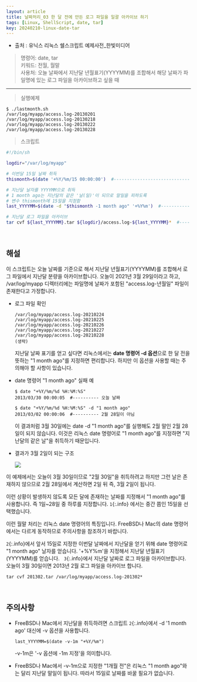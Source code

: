 ```yaml
---
layout: article
title: 날짜처리_03 한 달 전에 만든 로그 파일을 일괄 아카이브 하기
tags: [Linux, ShellScript, date, tar]
key: 20240210-linux-date-tar
---
```


- 출처 : 유닉스 리눅스 쉘스크립트 예제사전_한빛미디어

> 명령어: date, tar  
> 키워드: 전월, 월말   
> 사용처: 오늘 날짜에서 지난달 년월표기(YYYYMM)를 조합해서 해당 날짜가 파일명에 있는 로그 파일을 아카이브하고 싶을 때

--- 

> 실행예제

```
$ ./lastmonth.sh
/var/log/myapp/access.log-20130201
/var/log/myapp/access.log-20130218
/var/log/myapp/access.log-20130222
/var/log/myapp/access.log-20130228
```

> 스크립트

```bash
#!/bin/sh

logdir="/var/log/myapp"

# 이번달 15일 날짜 취득
thismonth=$(date '+%Y/%m/15 00:00:00')  #----------------------------- 1

# 지난달 날자를 YYYYMM으로 취득
# 1 month ago는 지난달의 같은 '날(일)'이 되므로 말일을 피하도록
# 변수 thismonth에 15일을 지정함
last_YYYYMM=$(date -d "$thismonth -1 month ago" '+%Y%m')  #----------- 2

# 지난달 로그 파일을 아카이브
tar cvf ${last_YYYYMM}.tar ${logdir}/access.log-${last_YYYYMM}*  #---- 3
```

&nbsp;
&nbsp;

## **해설**

이 스크립트는 오늘 날짜를 기준으로 해서 지난달 년월표기(YYYYMM)를 조합해서 로그 파일에서 지난달 분량을 아카이브합니다. 오늘이 2021년 3월 29일이라고 하고, /var/log/myapp 디렉터리에는 파일명에 날짜가 포함된 "access.log-년월일" 파일이 존재한다고 가정합니다.

- 로그 파일 확인

    ```
    /var/log/myapp/access.log-20210224
    /var/log/myapp/access.log-20210225
    /var/log/myapp/access.log-20210226
    /var/log/myapp/access.log-20210227
    /var/log/myapp/access.log-20210228
    (생략)
    ```

    지난달 날짜 표기를 얻고 싶다면 리눅스에서는 **date 명령어 -d 옵션**으로 한 달 전을 뜻하는 "1 month ago"를 지정하면 편리합니다. 하지만 이 옵션을 사용할 때는 주의해야 할 사항이 있습니다.

- date 명령어 "1 month ago" 실패 예

    ```
    $ date "+%Y/%m/%d %H:%M:%S"
    2013/03/30 00:00:05  #---------- 오늘 날짜

    $ date "+%Y/%m/%d %H:%M:%S" -d "1 month ago"
    2013/03/02 00:00:06  #---------- 2월 28일이 아님
    ```

    이 결과처럼 3월 30일에는 date -d "1 month ago"를 실행해도 2월 말인 2월 28일이 되지 않습니다. 이것은 리눅스 date 명령어로 "1 month ago"를 지정하면 "지난달의 같은 날"을 취득하기 때문입니다.

- 결과가 3월 2일이 되는 구조

    <img src='http://drive.google.com/thumbnail?id=1lw8XSVWw-YmTwkqD5LMaSbh_J0eGrQb-&sz=w1000' /><br>

이 예제에서는 오늘이 3월 30일이므로 "2월 30일"을 취득하려고 하지만 그런 날은 존재하지 않으므로 2월 28일에서 계산하면 2일 뒤 즉, 3월 2일이 됩니다.

이런 상황이 발생하지 않도록 모든 달에 존재하는 날짜를 지정해서 "1 month ago"를 사용합니다. 즉 1일~28일 중 하루를 지정합니다. `1`{:.info} 에서는 중간 쯤인 15일을 선택했습니다.

이런 월말 처리는 리눅스 date 명령어의 특징입니다. FreeBSD나 Mac의 date 명령어에서는 다르게 동작하므로 주의사항을 참조하기 바랍니다.

`2`{:.info}에서 앞서 15일로 지정한 이번달 날짜에서 지난달을 얻기 위해 date 명령어로 "1 month ago" 날자를 얻습니다. '+%Y%m'을 지정해서 지난달 년월표기(YYYYMM)를 얻습니다.
 
`3`{:.info}에서 지난달 날짜로 로그 파일을 아카이브합니다. 오늘이 3월 30일이면 2013년 2월 로그 파일을 아카이브 합니다.

```
tar cvf 201302.tar /var/log/myapp/access.log-201302*
```

&nbsp;
&nbsp;

## **주의사항**

- FreeBSD나 Mac에서 지난달을 취득하려면 스크립트 `2`{:.info}에서 -d '1 month ago' 대신에 -v 옵션을 사용합니다.

    ```
    last_YYYYMM=$(date -v-1m "+%Y/%m")
    ```

    -v-1m은 '-v 옵션에 -1m 지정'을 의미합니다.

- FreeBSD나 Mac에서 -v-1m으로 지정한 "1개월 전"은 리눅스 "1 month ago"와는 달리 지난달 말일이 됩니다. 따라서 15일로 날짜를 바꿀 필요가 없습니다.

